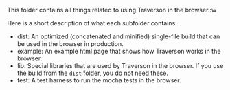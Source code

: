 This folder contains all things related to using Traverson in the browser.:w

Here is a short description of what each subfolder contains:

* dist: An optimized (concatenated and minified) single-file build that can be used in the browser in production.
* example: An example html page that shows how Traverson works in the browser.
* lib: Special libraries that are used by Traverson in the browser. If you use the build from the `dist` folder, you do not need these.
* test: A test harness to run the mocha tests in the browser.
